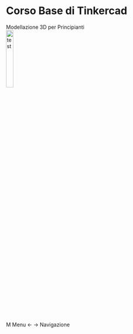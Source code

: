 <!-- .slide: data-state="layout-title no-fragment"  -->

# Corso Base di Tinkercad

<div class="btn btn-warning mt-3 ">Modellazione 3D per Principianti</div>

<img src="images/test.jpg" alt="test" width="20%">

<p class="small mt-5">
  <span class="badge bg-dark me-1 ms-2">M</span> Menu
  <span class="badge bg-dark me-1 ms-2"> &larr; &rarr;</span> Navigazione
</p>
